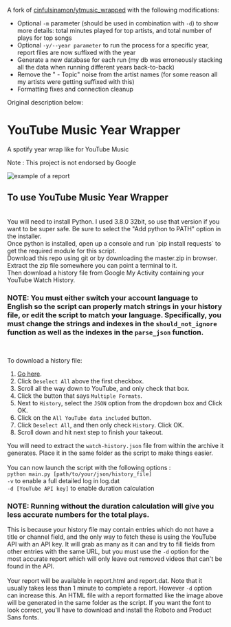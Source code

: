 A fork of <a href="https://github.com/cinfulsinamon/ytmusic_wrapped">cinfulsinamon/ytmusic_wrapped</a> with the following modifications:

* Optional `-m` parameter (should be used in combination with `-d`) to show more details: total minutes played for top artists, and total number of plays for top songs
* Optional `-y/--year parameter` to run the process for a specific year, report files are now suffixed with the year
* Generate a new database for each run (my db was erroneously stacking all the data when running different years back-to-back)
* Remove the " - Topic" noise from the artist names (for some reason all my artists were getting suffixed with this)
* Formatting fixes and connection cleanup

Original description below:


# YouTube Music Year Wrapper
A spotify year wrap like for YouTube Music

Note : This project is not endorsed by Google

![example of a report](https://raw.githubusercontent.com/cinfulsinamon/ytmusic_wrapped/python3/example_report.png)

## To use YouTube Music Year Wrapper
<br>
You will need to install Python. I used 3.8.0 32bit, so use that version if you want to be super safe.
Be sure to select the "Add python to PATH" option in the installer.
<br>
Once python is installed, open up a console and run `pip install requests` to get the required module for this script.
<br>
Download this repo using git or by downloading the master.zip in browser.
<br>
Extract the zip file somewhere you can point a terminal to it.
<br>
Then download a history file from Google My Activity containing your YouTube Watch History.

### NOTE: You must either switch your account language to English so the script can properly match strings in your history file, or edit the script to match your language. Specifically, you must change the strings and indexes in the `should_not_ignore` function as well as the indexes in the `parse_json` function.
<br>

To download a history file: 
1) <a href="https://takeout.google.com/">Go here</a>. 
2) Click `Deselect All` above the first checkbox.
3) Scroll all the way down to YouTube, and only check that box. 
4) Click the button that says `Multiple Formats`.
5) Next to `History`, select the `JSON` option from the dropdown box and Click OK.
6) Click on the `All YouTube data included` button. 
7) Click `Deselect All`, and then only check `History`. Click OK. 
8) Scroll down and hit next step to finish your takeout. 

You will need to extract the `watch-history.json` file from within the archive it generates. Place it in the same folder as the script to make things easier.
<br><br>
You can now launch the script with the following options :
<br>
`python main.py [path/to/your/json/history_file]`
<br>
`-v` to enable a full detailed log in log.dat
<br>
`-d [YouTube API key]` to enable duration calculation
### NOTE: Running without the duration calculation will give you less accurate numbers for the total plays. 
This is because your history file may contain entries which do not have a title or channel field, and the only way to fetch these is using the YouTube API with an API key. It will grab as many as it can and try to fill fields from other entries with the same URL, but you must use the `-d` option for the most accurate report which will only leave out removed videos that can't be found in the API.
<br>
<br>
Your report will be available in report.html and report.dat. Note that it usually takes less than 1 minute to complete a report. However `-d` option can increase this.
An HTML file with a report formatted like the image above will be generated in the same folder as the script.
If you want the font to look correct, you'll have to download and install the Roboto and Product Sans fonts.
